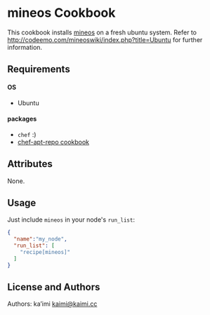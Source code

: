 mineos Cookbook
===============
This cookbook installs [mineos](http://codeemo.com) on a fresh ubuntu system.
Refer to <http://codeemo.com/mineoswiki/index.php?title=Ubuntu> for further
information.

Requirements
------------

#### OS
- Ubuntu

#### packages
- `chef` :)
- [chef-apt-repo cookbook](https://github.com/sometimesfood/chef-apt-repo "github: chef-apt-repo cookbook")

Attributes
----------
None.

Usage
-----
Just include `mineos` in your node's `run_list`:

```json
{
  "name":"my_node",
  "run_list": [
    "recipe[mineos]"
  ]
}
```

License and Authors
-------------------
Authors: ka’imi <kaimi@kaimi.cc>
